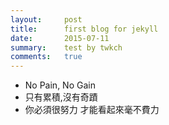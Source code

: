 ```yaml
---
layout:     post
title:      first blog for jekyll
date:       2015-07-11
summary:    test by twkch
comments:   true
---
```


* No Pain, No Gain
* 只有累積,沒有奇蹟
* 你必須很努力 才能看起來毫不費力
